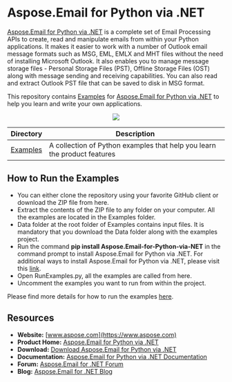 # Aspose.Email for Python via .NET

[Aspose.Email for Python via .NET](https://products.aspose.com/email/python-net) is a complete set of Email Processing APIs to create, read and manipulate emails from within your Python applications. It makes it easier to work with a number of Outlook email message formats such as MSG, EML, EMLX and MHT files without the need of installing Microsoft Outlook. It also enables you to manage message storage files - Personal Storage Files (PST), Offline Storage Files (OST) along with message sending and receiving capabilities. You can also read and extract Outlook PST file that can be saved to disk in MSG format.

This repository contains [Examples](Examples) for [Aspose.Email for Python via .NET](https://products.aspose.com/email/python-net) to help you learn and write your own applications.

<p align="center">
<a title="Download complete Aspose.Email for Pytho via .NET source code" href="https://github.com/aspose-email/Aspose.Email-for-.NET/archive/master.zip">
	<img src="https://raw.github.com/AsposeExamples/java-examples-dashboard/master/images/downloadZip-Button-Large.png" />
  </a>
</p>

Directory | Description
--------- | -----------
[Examples](Examples)  | A collection of Python examples that help you learn the product features

## How to Run the Examples

* You can either clone the repository using your favorite GitHub client or download the ZIP file from here.
* Extract the contents of the ZIP file to any folder on your computer. All the examples are located in the Examples folder.
* Data folder at the root folder of Examples contains input files. It is mandatory that you download the Data folder along with the examples project.
* Run the command **pip install Aspose.Email-for-Python-via-NET** in the command prompt to install Aspose.Email for Python via .NET. For additional ways to install Aspose.Email for Python via .NET, please visit this [link](https://docs.aspose.com/display/emailpythonnet/Installation).
* Open RunExamples.py, all the examples are called from here.
* Uncomment the examples you want to run from within the project.

Please find more details for how to run the examples [here](https://docs.aspose.com/display/emailpythonnet/How+to+Run+the+Examples).

## Resources

* **Website:** [www.aspose.com](https://www.aspose.com)
* **Product Home:** [Aspose.Email for Python via .NET](https://products.aspose.com/email/python-net)
* **Download:** [Download Aspose.Email for Python via .NET](https://downloads.aspose.com/email/pythonnet)
* **Documentation:** [Aspose.Email for Python via .NET Documentation](https://docs.aspose.com/display/emailpythonnet/Home)
* **Forum:** [Aspose.Email for .NET Forum](https://forum.aspose.com/c/email)
* **Blog:** [Aspose.Email for .NET Blog](https://blog.aspose.com/category/email/)
